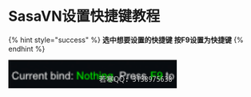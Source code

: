 # SasaVN设置快捷键教程

{% hint style="success" %}
**选中想要设置的快捷键 按F9设置为快捷键**
{% endhint %}

![](<../../.gitbook/assets/image (15) (1) (1) (1) (1) (1) (1).png>)
